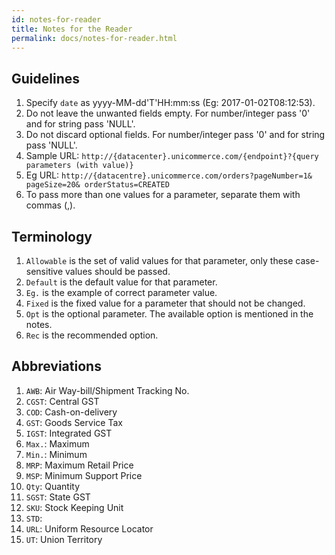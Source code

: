 ```yaml
---
id: notes-for-reader
title: Notes for the Reader
permalink: docs/notes-for-reader.html
---
```


## Guidelines

1. Specify `date` as yyyy-MM-dd'T'HH:mm:ss (Eg: 2017-01-02T08:12:53).
2. Do not leave the unwanted fields empty. For number/integer pass '0' and for string pass 'NULL'.
3. Do not discard optional fields. For number/integer pass '0' and for string pass 'NULL'.
4. Sample URL: `http://{datacenter}.unicommerce.com/{endpoint}?{query parameters (with value)}`
5. Eg URL: `http://{datacentre}.unicommerce.com/orders?pageNumber=1& pageSize=20& orderStatus=CREATED`
6. To pass more than one values for a parameter, separate them with commas (,).

## Terminology

1. `Allowable` is the set of valid values for that parameter, only these case-sensitive values should be passed.
1. `Default` is the default value for that parameter.
1. `Eg.` is the example of correct parameter value.
1. `Fixed` is the fixed value for a parameter that should not be changed.
1. `Opt` is the optional parameter. The available option is mentioned in the notes.
1. `Rec` is the recommended option.


## Abbreviations

1. `AWB`: Air Way-bill/Shipment Tracking No.
1. `CGST`: Central GST
1. `COD`: Cash-on-delivery
1. `GST`: Goods Service Tax
1. `IGST`: Integrated GST
1. `Max.`: Maximum
1. `Min.`: Minimum
1. `MRP`: Maximum Retail Price
1. `MSP`: Minimum Support Price
1. `Qty`: Quantity
1. `SGST`: State GST
1. `SKU`: Stock Keeping Unit
1. `STD`:
1. `URL`: Uniform Resource Locator
1. `UT`: Union Territory


